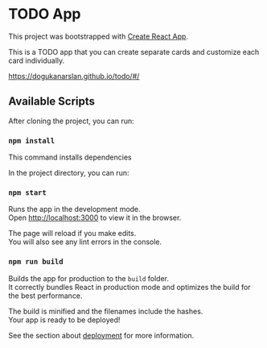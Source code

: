 # TODO App

This project was bootstrapped with [Create React App](https://github.com/facebook/create-react-app).

This is a TODO app that you can create separate cards and customize each card individually.

https://dogukanarslan.github.io/todo/#/

## Available Scripts

After cloning the project, you can run:
### `npm install`

This command installs dependencies

In the project directory, you can run:

### `npm start`

Runs the app in the development mode.\
Open [http://localhost:3000](http://localhost:3000) to view it in the browser.

The page will reload if you make edits.\
You will also see any lint errors in the console.

### `npm run build`

Builds the app for production to the `build` folder.\
It correctly bundles React in production mode and optimizes the build for the best performance.

The build is minified and the filenames include the hashes.\
Your app is ready to be deployed!

See the section about [deployment](https://facebook.github.io/create-react-app/docs/deployment) for more information.
